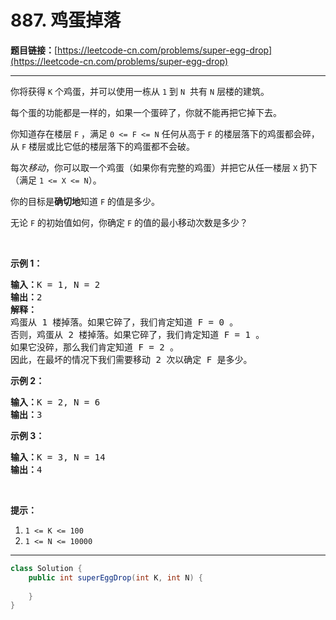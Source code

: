 # 887. 鸡蛋掉落

**题目链接：**[https://leetcode-cn.com/problems/super-egg-drop](https://leetcode-cn.com/problems/super-egg-drop)

---

<div class="content__1Y2H">
 <div class="notranslate">
  <p>你将获得&nbsp;<code>K</code>&nbsp;个鸡蛋，并可以使用一栋从&nbsp;<code>1</code>&nbsp;到&nbsp;<code>N</code>&nbsp;&nbsp;共有 <code>N</code>&nbsp;层楼的建筑。</p> 
  <p>每个蛋的功能都是一样的，如果一个蛋碎了，你就不能再把它掉下去。</p> 
  <p>你知道存在楼层&nbsp;<code>F</code> ，满足&nbsp;<code>0 &lt;= F &lt;= N</code> 任何从高于 <code>F</code>&nbsp;的楼层落下的鸡蛋都会碎，从&nbsp;<code>F</code>&nbsp;楼层或比它低的楼层落下的鸡蛋都不会破。</p> 
  <p>每次<em>移动</em>，你可以取一个鸡蛋（如果你有完整的鸡蛋）并把它从任一楼层&nbsp;<code>X</code>&nbsp;扔下（满足&nbsp;<code>1 &lt;= X &lt;= N</code>）。</p> 
  <p>你的目标是<strong>确切地</strong>知道 <code>F</code> 的值是多少。</p> 
  <p>无论 <code>F</code> 的初始值如何，你确定 <code>F</code> 的值的最小移动次数是多少？</p> 
  <p>&nbsp;</p> 
  <ol> 
  </ol> 
  <p><strong>示例 1：</strong></p> 
  <pre class="language-text"><strong>输入：</strong>K = 1, N = 2
<strong>输出：</strong>2
<strong>解释：</strong>
鸡蛋从 1 楼掉落。如果它碎了，我们肯定知道 F = 0 。
否则，鸡蛋从 2 楼掉落。如果它碎了，我们肯定知道 F = 1 。
如果它没碎，那么我们肯定知道 F = 2 。
因此，在最坏的情况下我们需要移动 2 次以确定 F 是多少。
</pre> 
  <p><strong>示例 2：</strong></p> 
  <pre class="language-text"><strong>输入：</strong>K = 2, N = 6
<strong>输出：</strong>3
</pre> 
  <p><strong>示例 3：</strong></p> 
  <pre class="language-text"><strong>输入：</strong>K = 3, N = 14
<strong>输出：</strong>4
</pre> 
  <p>&nbsp;</p> 
  <p><strong>提示：</strong></p> 
  <ol> 
   <li><code>1 &lt;= K &lt;= 100</code></li> 
   <li><code>1 &lt;= N &lt;= 10000</code></li> 
  </ol> 
 </div>
</div>

---

```java
class Solution {
    public int superEggDrop(int K, int N) {
        
    }
}
```